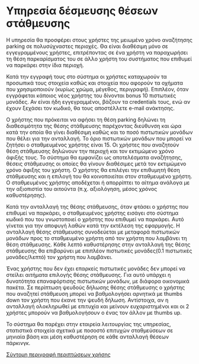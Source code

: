 # Υπηρεσία δέσμευσης θέσεων στάθμευσης

Η υπηρεσία θα προσφέρει στους χρήστες της μειωμένο χρόνο αναζήτησης parking
σε πολυσύχναστες περιοχές. Θα είναι διαθέσιμη μόνο σε εγγεγραμμένους
χρήστες, επιτρέποντας σε ένα χρήστη να παραχωρήσει τη θέση παρκαρίσματος
του σε άλλο χρήστη του συστήματος που επιθυμεί να παρκάρει στην ίδια
περιοχή.

Κατά την εγγραφή τους στο σύστημα οι χρήστες καταχωρούν τα προσωπικά τους
στοιχεία καθώς και στοιχεία που αφορούν τα οχήματα που χρησιμοποιούν
(κυρίως χρώμα, μέγεθος, περιγραφή). Επιπλέον, όταν εγγράφεται κάποιος νέος χρήστης του δίνονται bonus 10 πιστωτικές μονάδες. Αν είναι ήδη εγγεγραμμένοι, βάζουν τα credentials τους, ενώ αν έχουν ξεχάσει τον κωδικό, θα τους αποστέλλετε e-mail ανάκτησης.

Ο χρήστης που πρόκειται να αφήσει τη
θέση parking δηλώνει τη διαθεσιμότητα της θέσης στάθμευσης παρέχοντας
διεύθυνση και ώρα κατά την οποία θα γίνει διαθέσιμη καθώς και το ποσό πιστωτικών μονάδων που θέλει για την ανταλλαγή. Το όριο πιστωτικών μονάδων που μπορεί να ζητήσει ο σταθμευμένος χρήστης είναι 15. Οι χρήστες που
αναζητούν θέση στάθμευσης δηλώνουν την περιοχή και τον εκτιμώμενο χρόνο
άφιξής τους. Το σύστημα θα εμφανίζει ως αποτελέσματα αναζήτησης, θέσεις
στάθμευσης οι οποίες θα γίνουν διαθέσιμες μετά τον εκτιμώμενο χρόνο άφιξης
του χρήστη. Ο χρήστης θα επιλέγει την επιθυμητή θέση στάθμευσης και η
επιλογή του θα κοινοποιείται στον σταθμευμένο χρήστη. Ο σταθμευμένος
χρήστης αποδέχεται ή απορρίπτει το αίτημα ανάλογα με την αξιοπιστία του
αιτούντα (π.χ. αξιολόγηση, μέσος χρόνος καθυστέρησης).

Κατά την ανταλλαγή της θέσης στάθμευσης, όταν φτάσει ο χρήστης που επιθυμεί να παρκάρει, ο σταθμευμένος χρήστης εισάγει στο σύστημα κωδικό που του γνωστοποιεί ο χρήστης που
επιθυμεί να παρκάρει. Αυτό γίνεται για την αποφυγή λαθών κατά την εκτέλεση της εφαρμογής.
Η ανταλλαγή θέσης στάθμευσης συνοδεύεται με μεταφορά
πιστωτικών μονάδων προς το σταθμευμένο χρήστη από τον χρήστη που λαμβάνει
τη θέση στάθμευσης. Κάθε λεπτό καθυστέρησης στην ανταλλαγή της θέσης
στάθμευσης θα επιβαρύνει με επιπλέον πιστωτικές μονάδες(0.1 πιστωτικές μονάδες/λεπτό) τον χρήστη που
λαμβάνει. 

Ένας χρήστης που δεν έχει επαρκείς πιστωτικές μονάδες δεν μπορεί να
στείλει αιτήματα επιλογής θέσης στάθμευσης. Για αυτό υπάρχει η δυνατότητα επαναφόρτισης πιστωτικών μονάδων, με διάφορα οικονομικά πακέτα. Σε περίπτωση ψευδούς δήλωσης
θέσης στάθμευσης ο χρήστης που αναζητεί στάθμευση μπορεί να βαθμολογήσει
αρνητικά με thumbs down τον χρήστη που έκανε την ψευδή δήλωση. Αντίστοιχα, αν η ανταλλαγή ολοκληρωθεί με επιτυχία και μείνουν ευχαριστημένοι και οι 2 χρήστες μπορούν να βαθμολογήσουν ο ένας τον άλλον με thumbs up.

Το σύστημα θα παρέχει στην εταιρεία λειτουργίας της υπηρεσίας,  στατιστικά
στοιχεία σχετικά με ποσοστό επιτυχών σταθμεύσεων σε μηνιαία βάση και μέση
καθυστέρηση σε κάθε ανταλλαγή θέσεων πάρκινγκ.


[Σύντομη περιγραφή περιπτώσεων χρήσης](requirements/use-case-model.md)




